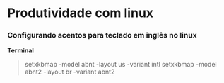 # Produtividade com linux

### Configurando acentos para teclado em inglês no linux
__Terminal__
> setxkbmap -model abnt -layout us -variant intl
> setxkbmap -model abnt2 -layout br -variant abnt2

